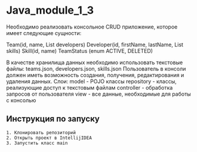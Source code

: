 # Java_module_1_3

Необходимо реализовать консольное CRUD приложение, которое имеет следующие сущности:

Team(id, name, List<Developer> developers)
Developer(id, firstName, lastName, List<Skill> skills)
Skill(id, name)
TeamStatus (enum ACTIVE, DELETED)

В качестве хранилища данных необходимо использовать текстовые файлы:
teams.json, developers.json, skills.json
Пользователь в консоли должен иметь возможность создания, получения, редактирования и удаления данных.
Слои:
model - POJO классы
repository - классы, реализующие доступ к текстовым файлам
controller - обработка запросов от пользователя
view - все данные, необходимые для работы с консолью

## Инструкция по запуску
    1. Клонировать репозиторий
    2. Открыть проект в IntellijIDEA
    3. Запустить класс main
